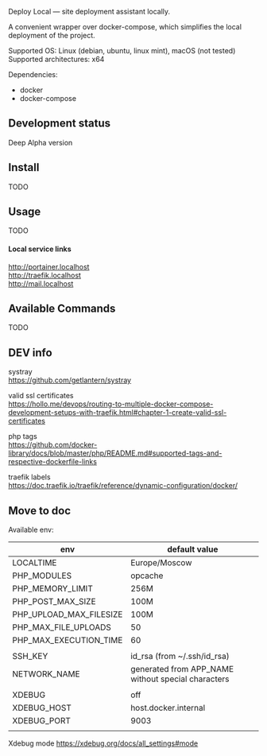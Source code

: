 Deploy Local — site deployment assistant locally.

A convenient wrapper over docker-compose, which simplifies the local deployment of the project.

Supported OS: Linux (debian, ubuntu, linux mint), macOS (not tested)  
Supported architectures: x64

Dependencies:

- docker
- docker-compose

## Development status

Deep Alpha version

## Install

TODO

## Usage

TODO

#### Local service links

http://portainer.localhost  
http://traefik.localhost  
http://mail.localhost

## Available Commands

TODO

## DEV info

systray  
https://github.com/getlantern/systray

valid ssl certificates  
https://hollo.me/devops/routing-to-multiple-docker-compose-development-setups-with-traefik.html#chapter-1-create-valid-ssl-certificates

php tags  
https://github.com/docker-library/docs/blob/master/php/README.md#supported-tags-and-respective-dockerfile-links

traefik labels  
https://doc.traefik.io/traefik/reference/dynamic-configuration/docker/

## Move to doc

Available env:

| env                     | default value                                     |
|-------------------------|---------------------------------------------------|
| LOCALTIME               | Europe/Moscow                                      |
| PHP_MODULES             | opcache                                            |
| PHP_MEMORY_LIMIT        | 256M                                               |
| PHP_POST_MAX_SIZE       | 100M                                               |
| PHP_UPLOAD_MAX_FILESIZE | 100M                                               |
| PHP_MAX_FILE_UPLOADS    | 50                                                 |
| PHP_MAX_EXECUTION_TIME  | 60                                                 |
|                         |                                                    |
| SSH_KEY                 | id_rsa (from ~/.ssh/id_rsa)                        |
| NETWORK_NAME            | generated from APP_NAME without special characters |
|                         |                                                    |
| XDEBUG                  | off                                                |
| XDEBUG_HOST             | host.docker.internal                               |
| XDEBUG_PORT             | 9003                                               |
|                         |                                                    |

Xdebug mode https://xdebug.org/docs/all_settings#mode
